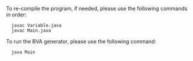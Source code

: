      
 To re-compile the program, if needed, please use the following commands in order:

      javac Variable.java
      javac Main.java


To run the BVA generator, please use the following command:

      java Main
 
